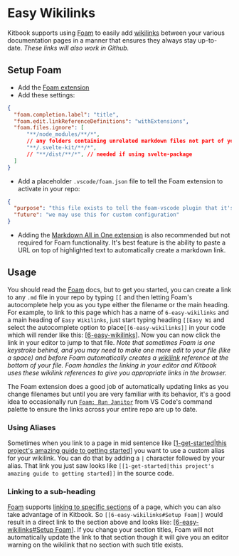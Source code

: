 # Easy Wikilinks

Kitbook supports using [Foam](https://foambubble.github.io/foam/) to easily add [wikilinks](https://foambubble.github.io/foam/user/features/wikilinks) between your various documentation pages in a manner that ensures they always stay up-to-date. *These links will also work in Github.*

## Setup Foam

- Add the [Foam extension](https://marketplace.visualstudio.com/items?itemName=foam.foam-vscode)
- Add these settings:

```json title=".vscode/settings.json"
{
  "foam.completion.label": "title",
  "foam.edit.linkReferenceDefinitions": "withExtensions",
  "foam.files.ignore": [
      "**/node_modules/**/*",
      // any folders containing unrelated markdown files not part of your Kitbook can be added here to avoid autocompletion noise
      "**/.svelte-kit/**/*",
      // "**/dist/**/*", // needed if using svelte-package
  ]
}
```

- Add a placeholder `.vscode/foam.json` file to tell the Foam extension to activate in your repo:

```json title=".vscode/foam.json"
{
  "purpose": "this file exists to tell the foam-vscode plugin that it's currently in a foam workspace",
  "future": "we may use this for custom configuration"
}
```

- Adding the [Markdown All in One extension](https://marketplace.visualstudio.com/items?itemName=yzhang.markdown-all-in-one) is also recommended but not required for Foam functionality. It's best feature is the ability to paste a URL on top of highlighted text to automatically create a markdown link.

## Usage

You should read the [Foam](https://foambubble.github.io/foam/) docs, but to get you started, you can create a link to any `.md` file in your repo by typing `[[` and then letting Foam's autocomplete help you as you type either the filename or the main heading. For example, to link to this page which has a name of `6-easy-wikilinks` and a main heading of `Easy Wikilinks`, just start typing heading `[[Easy Wi` and select the autocomplete option to place`[[6-easy-wikilinks]]` in your code which will render like this: [[6-easy-wikilinks]]. Now you can now click the link in your editor to jump to that file. *Note that sometimes Foam is one keystroke behind, and you may need to make one more edit to your file (like a space) and before Foam automatically creates a [wikilink](https://foambubble.github.io/foam/user/features/wikilinks) reference at the bottom of your file. Foam handles the linking in your editor and Kitbook uses these wikilink references to give you  appropriate links in the browser.*

The Foam extension does a good job of automatically updating links as you change filenames but until you are very familiar with its behavior, it's a good idea to occasionally run [`Foam: Run Janitor`](https://foambubble.github.io/foam/user/tools/workspace-janitor) from VS Code's command palette to ensure the links across your entire repo are up to date.

### Using Aliases
Sometimes when you link to a page in mid sentence like [[1-get-started|this project's amazing guide to getting started]] you want to use a custom alias for your wikilink. You can do that by adding a `|` character followed by your alias. That link you just saw looks like `[[1-get-started|this project's amazing guide to getting started]]` in the source code.

### Linking to a sub-heading

[Foam](https://foambubble.github.io/foam/) supports [linking to specific sections](https://foambubble.github.io/foam/user/features/wikilinks#support-for-sections) of a page, which you can also take advantage of in Kitbook. So `[[6-easy-wikilinks#Setup Foam]]` would result in a direct link to the section above and looks like: [[6-easy-wikilinks#Setup Foam]]. If you change your section titles, Foam will not automatically update the link to that section though it will give you an editor warning on the wikilink that no section with such title exists.

[//begin]: # "Autogenerated link references for markdown compatibility"
[6-easy-wikilinks]: 6-easy-wikilinks.md "Easy Wikilinks"
[1-get-started|this project's amazing guide to getting started]: 1-get-started.md "Get Started: How to Create a KitBook"
[6-easy-wikilinks#Setup Foam]: 6-easy-wikilinks.md "Easy Wikilinks"
[//end]: # "Autogenerated link references"
